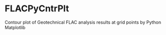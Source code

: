 # FLACPyCntrPlt
Contour plot of Geotechnical FLAC analysis results at grid points by Python Matplotlib
